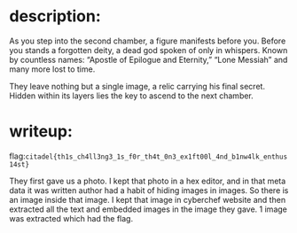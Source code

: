 # description:
As you step into the second chamber, a figure manifests before you. Before you stands a forgotten deity, a dead god spoken of only in whispers. Known by countless names: “Apostle of Epilogue and Eternity,” “Lone Messiah” and many more lost to time.

They leave nothing but a single image, a relic carrying his final secret. Hidden within its layers lies the key to ascend to the next chamber.
# writeup:
flag:```citadel{th1s_ch4ll3ng3_1s_f0r_th4t_0n3_ex1ft00l_4nd_b1nw4lk_enthus14st}```

They first gave us a photo. I kept that photo in a hex editor, and in that meta data it was written author had a habit of hiding images in images. So there is an image inside that image. I kept that image in cyberchef website and then extracted all the text and embedded images in the image they gave. 1 image was extracted which had the flag.
